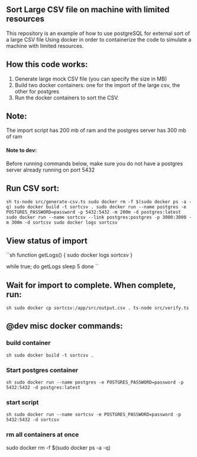 ## Sort Large CSV file on machine with limited resources

This repository is an example of how to use postgreSQL for external sort of a large CSV file
Using docker in order to containerize the code to simulate a machine with limited resources.


## How this code works:
1) Generate large mock CSV file (you can specify the size in MB)
2) Build two docker containers: one for the import of the large csv, the other for postgres
3) Run the docker containers to sort the CSV.

## Note:
The import script has 200 mb of ram and the postgres server has 300 mb of ram


#### Note to dev:
Before running commands below, make sure you do not have a postgres server already running on port 5432


## Run CSV sort:
``sh
ts-node src/generate-csv.ts
sudo docker rm -f $(sudo docker ps -a -q)
sudo docker build -t sortcsv .
sudo docker run --name postgres -e POSTGRES_PASSWORD=password -p 5432:5432 -m 200m -d postgres:latest
sudo docker run --name sortcsv --link postgres:postgres -p 3000:3000 -m 300m -d sortcsv
sudo docker logs sortcsv
``

## View status of import
``sh
function getLogs() {
    sudo docker logs sortcsv
}

while true; do
  getLogs
  sleep 5
done
``

## Wait for import to complete. When complete, run:
``sh
sudo docker cp sortcsv:/app/src/output.csv .
ts-node src/verify.ts
``


## @dev misc docker commands: 
### build container
``sh
sudo docker build -t sortcsv .
``

### Start postgres container
``sh
sudo docker run --name postgres -e POSTGRES_PASSWORD=password -p 5432:5432 -d postgres:latest
``

### start script
``sh
sudo docker run --name sortcsv -e POSTGRES_PASSWORD=password -p 5432:5432 -d sortcsv
``

### rm all containers at once 
sudo docker rm -f $(sudo docker ps -a -q)
